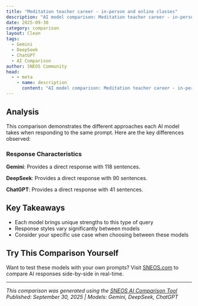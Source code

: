 ```yaml
---
title: "Meditation teacher career - in-person and online classes"
description: "AI model comparison: Meditation teacher career - in-person and online classes..."
date: 2025-09-30
category: comparison
layout: Clean
tags:
  - Gemini
  - DeepSeek
  - ChatGPT
  - AI Comparison
author: SNEOS Community
head:
  - - meta
    - name: description
      content: "AI model comparison: Meditation teacher career - in-person and online classes..."
---
```


<ChatComparison
  title="Meditation teacher career - in-person and online classes"
  prompt="Meditation teacher career - in-person and online classes"
  :responses='{
    "Gemini": "Okay, let\u0027s break down the career path of a meditation teacher, both for in-person and online classes.  This is a rewarding but often challenging career, requiring a blend of personal practice, teaching skills, business acumen, and marketing savvy.\n\n**I. Foundations: Personal Practice \u0026 Knowledge**\n\n*   **Dedicated Personal Practice:** This is absolutely non-negotiable. You cannot effectively teach what you don\u0027t embody.  Regular, consistent meditation practice is the bedrock of your credibility and effectiveness.  Explore different meditation techniques (mindfulness, loving-kindness, transcendental, etc.) to find what resonates with you and what you might want to specialize in.\n\n*   **Deep Understanding of Meditation Principles:**  Go beyond just *doing* meditation.  Study the underlying philosophies, psychology, and neuroscience of meditation.  Read books, articles, listen to podcasts, and attend retreats.  Familiarize yourself with the history and traditions of the various techniques you\u0027re interested in teaching.\n\n*   **Consider a Specific Lineage or Tradition:**  While you can be eclectic, many meditation teachers find value in aligning with a particular lineage or tradition (e.g., Vipassana, Zen, Yoga Nidra).  This provides a structured framework for your teaching and gives you access to established resources and communities.\n\n**II. Training \u0026 Certification**\n\n*   **Meditation Teacher Training Programs:**  These programs provide you with the knowledge, skills, and confidence to lead others.  Look for programs that:\n\n    *   **Are comprehensive:**  Covering meditation techniques, teaching methodology, ethics, business aspects, and marketing.\n    *   **Are led by experienced teachers:**  Research the program leaders\u0027 background and qualifications.\n    *   **Offer supervised teaching practice:**  Giving you opportunities to practice teaching under guidance and receive feedback.\n    *   **Align with your values and interests:**  Choose a program that focuses on the meditation styles you want to teach.\n    *   **Are accredited (optional, but can be beneficial):**  While there isn\u0027t a single universal accreditation body for meditation teachers, some programs are accredited by organizations that uphold certain standards.  Research the accreditation organization to see if it aligns with your values.\n*   **Yoga Teacher Training (Optional):** If you\u0027re interested in teaching meditation in conjunction with yoga, a 200-hour (or higher) yoga teacher training can be a valuable asset.  Yoga and meditation often complement each other.\n*   **Specialty Certifications:** Consider specializing in a niche area, such as:\n    *   **Mindfulness-Based Stress Reduction (MBSR):**  A well-established and researched program for stress reduction.\n    *   **Mindfulness-Based Cognitive Therapy (MBCT):**  A program that combines mindfulness with cognitive therapy for depression and anxiety.\n    *   **Trauma-Informed Meditation:**  Understanding how to teach meditation safely and effectively to individuals who have experienced trauma.\n    *   **Meditation for Children/Teens:**  Tailoring meditation practices for younger audiences.\n    *   **Corporate Mindfulness:**  Bringing meditation into the workplace.\n\n**III. Developing Your Teaching Skills**\n\n*   **Practice Teaching:**  The best way to improve your teaching is to practice!  Offer free or low-cost classes to friends, family, or community groups.\n*   **Seek Feedback:**  Ask for constructive criticism from your students and mentors.\n*   **Observe Experienced Teachers:**  Attend classes or workshops led by teachers you admire and observe their teaching style, techniques, and interactions with students.\n*   **Cultivate Your Own Unique Style:**  While learning from others is important, develop your own authentic teaching voice and approach.\n*   **Continuing Education:**  Stay up-to-date on the latest research and trends in meditation by attending workshops, conferences, and online courses.\n\n**IV. In-Person Classes**\n\n*   **Finding a Venue:**\n\n    *   **Yoga studios:**  A natural fit for meditation classes.\n    *   **Community centers:**  Often offer affordable rental rates.\n    *   **Libraries:**  May have meeting rooms available.\n    *   **Wellness centers:**  Integrative health centers often offer space for complementary practices.\n    *   **Corporate offices:**  Offer lunchtime or after-work meditation sessions to employees.\n    *   **Retreat centers:**  Host weekend or longer retreats.\n    *   **Your own home:**  If you have a suitable space.\n*   **Class Formats:**\n\n    *   **Drop-in classes:**  Students pay per class.\n    *   **Series of classes:**  A structured program over several weeks.\n    *   **Workshops:**  In-depth exploration of a specific topic.\n    *   **Retreats:**  Immersive experiences lasting several days.\n*   **Building Your Local Network:**\n\n    *   **Connect with other wellness professionals:**  Yoga teachers, therapists, massage therapists, etc.\n    *   **Attend local events:**  Network with potential students and partners.\n    *   **Offer introductory workshops:**  Give people a taste of your teaching style.\n    *   **Partner with local businesses:**  Offer meditation sessions for their employees or customers.\n\n**V. Online Classes**\n\n*   **Platform Selection:**\n\n    *   **Zoom:**  A popular platform for live, interactive classes.\n    *   **YouTube:**  Good for hosting free or monetized recordings.\n    *   **Teachable/Thinkific/Kajabi:**  Platforms for creating and selling online courses.\n    *   **Insight Timer:**  A meditation app with a large audience where you can offer guided meditations.\n    *   **Your own website:**  Allows for more control but requires technical expertise.\n*   **Technical Setup:**\n\n    *   **Reliable internet connection:**  Essential for smooth streaming.\n    *   **High-quality microphone:**  Clear audio is crucial for guided meditations.\n    *   **Webcam:**  Optional, but recommended for building connection with students.\n    *   **Good lighting:**  Ensure you are well-lit.\n    *   **Quiet and comfortable space:**  Minimize distractions.\n*   **Online Class Formats:**\n\n    *   **Live, interactive classes:**  Offer real-time guidance and Q\u0026A.\n    *   **Pre-recorded courses:**  Allow students to learn at their own pace.\n    *   **Guided meditation recordings:**  Offer a variety of meditation practices.\n    *   **Membership programs:**  Provide ongoing access to classes and resources for a monthly fee.\n*   **Building Your Online Presence:**\n\n    *   **Website:**  Create a professional website with information about your services, qualifications, and testimonials.\n    *   **Social Media:**  Use social media platforms (e.g., Instagram, Facebook, LinkedIn) to share valuable content, connect with potential students, and promote your classes.\n    *   **Email Marketing:**  Build an email list and send out regular newsletters with updates, tips, and special offers.\n\n**VI. Business \u0026 Marketing Considerations**\n\n*   **Define Your Target Audience:**  Who are you trying to reach? (e.g., beginners, stressed professionals, people with anxiety).  Tailor your marketing and teaching to their needs.\n*   **Develop a Brand Identity:**  Create a consistent brand (logo, colors, font) that reflects your teaching style and values.\n*   **Pricing:**  Research what other meditation teachers in your area (or online) are charging and set your prices accordingly.  Consider offering packages or discounts.\n*   **Marketing Strategies:**\n\n    *   **Content Marketing:**  Create valuable content (blog posts, articles, videos) related to meditation.\n    *   **Search Engine Optimization (SEO):**  Optimize your website and content for search engines.\n    *   **Social Media Marketing:**  Use social media to connect with potential students and promote your classes.\n    *   **Paid Advertising:**  Consider running ads on Google or social media.\n    *   **Public Speaking:**  Offer talks or workshops at local events.\n    *   **Collaborations:**  Partner with other wellness professionals or businesses.\n    *   **Testimonials:**  Collect testimonials from satisfied students.\n*   **Business Structure:**  Choose a legal business structure (e.g., sole proprietorship, LLC) and obtain any necessary licenses or permits.\n*   **Insurance:**  Consider obtaining liability insurance to protect yourself in case of accidents or injuries.\n*   **Financial Management:**  Track your income and expenses, and manage your finances responsibly.\n*   **Ethical Considerations:**  Adhere to ethical guidelines for meditation teachers, respecting boundaries, maintaining confidentiality, and avoiding exploitation.\n\n**VII. Important Considerations for Success**\n\n*   **Authenticity:**  Be genuine and authentic in your teaching.  Share your own experiences and struggles with meditation.\n*   **Empathy:**  Be compassionate and understanding towards your students.  Create a safe and supportive learning environment.\n*   **Patience:**  Building a successful meditation teaching career takes time and effort.  Be patient and persistent.\n*   **Adaptability:**  Be willing to adapt your teaching style and methods to meet the needs of your students.\n*   **Self-Care:**  Remember to prioritize your own well-being.  Meditation teaching can be emotionally demanding, so it\u0027s important to practice self-care and avoid burnout.\n*   **Continuous Learning:** The field of meditation and mindfulness is constantly evolving. Commit to continuous learning and professional development.\n\n**Key Takeaways:**\n\n*   **Personal practice is paramount.**\n*   **Quality training and certification are essential.**\n*   **Develop strong teaching skills and a unique style.**\n*   **Build a strong online presence and marketing strategy.**\n*   **Focus on building relationships and creating a supportive community.**\n*   **Be patient, persistent, and adaptable.**\n*   **Prioritize your own well-being.**\n\nThis is a comprehensive overview. Good luck on your path to becoming a meditation teacher! Remember to enjoy the journey.\n",
    "DeepSeek": "Of course. A career as a meditation teacher, offering both in-person and online classes, is a fulfilling and viable path. It combines a passion for personal practice with the entrepreneurial spirit of building a business.\n\nHere is a comprehensive guide to building a career as a meditation teacher in both the physical and digital spaces.\n\n---\n\n### **Part 1: The Foundation - Becoming a Qualified Teacher**\n\nBefore you start marketing classes, you need a solid foundation.\n\n**1. Deepen Your Personal Practice:**\nYou cannot teach what you do not embody. A consistent, long-term personal meditation practice (typically several years) is non-negotiable. It builds your credibility, authenticity, and ability to guide others from a place of experience.\n\n**2. Get Certified:**\nWhile not always legally required, a certification is crucial for credibility, insurance, and skill-building.\n*   **Reputable Programs:** Look for programs from established organizations like the Mindfulness-Based Stress Reduction (MBSR) network, the International Mindfulness Teachers Association (IMTA), Transcendental Meditation, or other Yoga Alliance-certified meditation programs (RYT-500 with a meditation focus).\n*   **What to Look For:** A good program includes curriculum on meditation techniques, neuroscience, psychology, teaching methodology, ethics, and plenty of practicum (guided teaching hours).\n\n**3. Define Your Niche:**\n\u0022Meditation\u0022 is broad. Specializing helps you stand out.\n*   **Examples:** Mindfulness-Based Stress Reduction (MBSR), mindfulness for athletes, meditation for anxiety, corporate wellness, meditation for creativity, loving-kindness practices, or guided meditation for sleep.\n\n**4. Get Insured:**\nProfessional liability insurance is essential, especially for in-person work. Organizations like the International Association of Yoga Therapists (IAYT) or other wellness professional bodies offer affordable plans.\n\n---\n\n### **Part 2: Building Your In-Person Teaching Business**\n\nIn-person classes offer connection, community, and a tangible energy that is highly valued.\n\n**1. Find Your Venues:**\n*   **Yoga Studios:** The most common starting point. Offer to teach a weekly class. You\u0027ll often be paid a percentage of the student drop-in fee or a flat rate.\n*   **Corporate Wellness Programs:** A lucrative niche. Pitch to HR departments for weekly sessions, workshops, or \u0022lunch and learn\u0022 events.\n*   **Community Centers \u0026 Libraries:** Often have low-cost rental spaces and attract a diverse audience.\n*   **Private Practice:** Rent a small, quiet office or healing space to offer one-on-one sessions or small group classes.\n*   **Wellness Retreats:** Partner with retreat centers to lead meditation sessions.\n\n**2. Structure Your Classes:**\n*   **Format:** A typical 60-minute class might include: an introduction/theory (10 min), a guided meditation (20-30 min), a period of silent practice (10-15 min), and a Q\u0026A/sharing circle (10 min).\n*   **Offer Tiers:** Introductory workshops, 4-week or 8-week courses, and ongoing drop-in classes.\n\n**3. Marketing for In-Person:**\n*   **Local SEO:** Ensure you are on Google My Business.\n*   **Flyers \u0026 Local Press:** Post in coffee shops, health food stores, and community boards.\n*   **Networking:** Connect with yoga teachers, therapists, massage therapists, and other wellness professionals for cross-referrals.\n*   **Free \u0022Taster\u0022 Sessions:** Host a free introductory class at a local park, library, or studio to build your initial client list.\n\n---\n\n### **Part 3: Building Your Online Teaching Business**\n\nThe online space offers incredible scalability and the ability to reach a global audience.\n\n**1. Choose Your Platforms \u0026 Tech:**\n*   **Live-Streaming Platforms:** Zoom is the industry standard for its breakout room and audio management features. Other options include Google Meet or Skype.\n*   **On-Demand Platform:** For pre-recorded classes, you can use platforms like Teachable, Thinkific, or Kajabi to host your own \u0022meditation school.\u0022 Alternatively, you can sell videos on Vimeo On Demand.\n*   **Membership Sites:** Use platforms like Patreon, Mighty Networks, or Memberpress to create a subscription community with exclusive content.\n\n**2. Online Class Formats:**\n*   **Live Group Classes (via Zoom):** Very similar to in-person but from your home. You can see participants and create a sense of community.\n*   **On-Demand Video Library:** Pre-recorded sessions that students can access anytime. This provides passive income.\n*   **Hybrid Memberships:** A combination of live classes, a library of recordings, and community forums (e.g., a private Facebook group).\n*   **One-on-One Coaching:** Conducted via video call for personalized guidance.\n\n**3. Marketing for Online:**\n*   **Content Marketing:** Start a blog, YouTube channel, or podcast about meditation. Provide immense value to attract your ideal students.\n*   **Social Media:** Use Instagram, TikTok, and Facebook to share short, calming videos, meditation tips, and live Q\u0026As. This is your digital storefront.\n*   **Email List:** This is your most valuable asset. Offer a free 5-day meditation challenge or a guided audio in exchange for an email address to build your list.\n*   **Paid Ads:** Once you have a proven offer, you can use targeted Facebook/Instagram ads to promote your online courses or memberships.\n\n---\n\n### **Part 4: The Hybrid Model - Integrating In-Person and Online**\n\nThe most resilient and successful model is a hybrid one. They feed into each other.\n\n*   **Record Your In-Person Classes:** With permission, record the audio of your in-person sessions. You can edit and sell them as part of your online library.\n*   **Promote Online to In-Person:** Offer your in-person students a discount on your online membership for their daily practice at home.\n*   **Global Reach, Local Touch:** Use your online presence to build a global brand, and use your in-person classes to create a strong local community. A student from another country who finds you online might sign up for an intensive when they visit your city.\n*   **Contingency Planning:** Having an established online business means you are not vulnerable to lockdowns (like during a pandemic) or venue closures.\n\n---\n\n### **Career Pathways \u0026 Income Potential**\n\n*   **Income:** Varies wildly. A teacher just starting might make $30-$60 for a studio class. An established teacher with corporate contracts, a thriving online membership, and private clients can earn $60,000 - $100,000\u002B annually. Top-tier teachers with bestselling courses earn significantly more.\n*   **Pathways:**\n    1.  **The Freelancer:** Teaches at multiple studios and has a few private clients.\n    2.  **The Specialist:** Focuses exclusively on a niche like corporate wellness or athlete performance.\n    3.  **The Digital Entrepreneur:** Focuses primarily on building online courses, memberships, and a digital brand.\n    4.  **The Integrator:** Combines teaching with other modalities like yoga therapy, life coaching, or counseling.\n\n### **Key Challenges \u0026 How to Overcome Them**\n\n*   **Market Saturation:** Differentiate yourself with a clear niche and authentic voice.\n*   **\u0022The Starving Artist\u0022 Mindset:** Value your expertise. Charge professional rates and don\u0027t be afraid to talk about money.\n*   **Self-Motivation:** As your own boss, you must be disciplined with your practice, marketing, and administrative tasks.\n*   **Tech Intimidation:** Start simple (just Zoom) and gradually learn one new platform at a time. You can outsource tech later.\n\n### **Final Takeaway**\n\nA career as a meditation teacher is a journey of sharing a profound gift. By building a strong foundation, clearly defining your offerings, and strategically leveraging both in-person and online platforms, you can create a sustainable, impactful, and deeply rewarding career that helps others find more peace and clarity in their lives.",
    "ChatGPT": "Starting a career as a meditation teacher offering both in-person and online classes can be fulfilling and lucrative. Here\u2019s a step-by-step guide to help you get started and grow your meditation teaching career:\n\n### 1. Develop Your Meditation Practice\n- **Deepen your own meditation practice:** Regular personal practice is essential.\n- **Explore different meditation techniques:** Mindfulness, Vipassana, transcendental meditation, loving-kindness, guided visualization, etc.\n\n### 2. Get Certified and Educated\n- **Complete a meditation teacher training program:** Look for accredited or well-recognized courses.\n- **Consider complementary certifications:** Yoga teacher training, mindfulness coaching, or stress reduction programs can add value.\n\n### 3. Define Your Niche and Style\n- Choose your focus: corporate meditation, stress relief, spiritual growth, mindfulness for kids, etc.\n- Develop a unique teaching style or blend techniques.\n\n### 4. Set Up Your In-Person Classes\n- **Find a suitable location:** Yoga studios, community centers, wellness clinics, or your own space.\n- **Schedule classes:** Weekly drop-in sessions, workshops, retreats.\n- **Create a lesson plan:** Structure for beginners to advanced practitioners.\n\n### 5. Build Your Online Presence\n- **Create a website:** Include your biography, class schedule, pricing, contact info, blog, and testimonials.\n- **Offer online classes:** Use platforms like Zoom, Google Meet, or dedicated apps.\n- **Record sessions:** For on-demand class offerings.\n- **Use social media:** Instagram, Facebook, YouTube, TikTok to share tips, live sessions, and grow your audience.\n\n### 6. Market Your Services\n- Network with local wellness centers, gyms, and healthcare providers.\n- Offer free sample classes or workshops to attract students.\n- Collaborate with influencers or wellness bloggers.\n- Use email marketing to keep students engaged.\n- Run paid ads targeting local and online audiences.\n\n### 7. Handle Business Logistics\n- Set pricing models: drop-in rates, class packages, subscriptions.\n- Manage scheduling and payments: tools like Mindbody, Acuity Scheduling, or Calendly.\n- Keep records for taxes and business expenses.\n- Ensure you have liability insurance.\n\n### 8. Continue Your Education\n- Attend retreats, workshops, and advanced teacher training.\n- Stay updated on meditation research and trends.\n- Get feedback from students to refine your teaching.\n\n---\n\n### Tips for Success\n- Be authentic and patient; building a client base takes time.\n- Foster a supportive community among your students.\n- Offer personalized guidance for better results.\n- Stay consistent with your marketing efforts.\n- Focus on the genuine benefits your students experience.\n\nIf you want, I can help you draft a business plan, create marketing content, or outline a curriculum for your classes. Would you like help with any of these?"
  }'
  published-date="16:37"
/>

## Analysis

This comparison demonstrates the different approaches each AI model takes when responding to the same prompt. Here are the key differences observed:

### Response Characteristics

**Gemini**: Provides a direct response with 118 sentences. 

**DeepSeek**: Provides a direct response with 90 sentences. 

**ChatGPT**: Provides a direct response with 41 sentences. 

## Key Takeaways

- Each model brings unique strengths to this type of query
- Response styles vary significantly between models
- Consider your specific use case when choosing between these models

## Try This Comparison Yourself

Want to test these models with your own prompts? Visit [SNEOS.com](https://sneos.com) to compare AI responses side-by-side in real-time.

---

*This comparison was generated using the [SNEOS AI Comparison Tool](https://sneos.com)*
*Published: September 30, 2025 | Models: Gemini, DeepSeek, ChatGPT*
